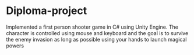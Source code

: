 # Diploma-project

Implemented a first person shooter game in C#  using Unity Engine. The character is controlled using mouse and keyboard and the goal is to survive the enemy invasion as long as possible using your hands to launch magical powers
